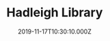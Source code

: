 ---
date: 2019-11-17T10:30:10.000Z
title: Hadleigh Library
latitude: 52.042515
longitude: 0.954681
category: checkin
---
